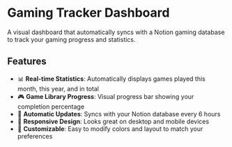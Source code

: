 # Gaming Tracker Dashboard

A visual dashboard that automatically syncs with a Notion gaming database to track your gaming progress and statistics.

## Features

- 📊 **Real-time Statistics**: Automatically displays games played this month, this year, and in total
- 🎮 **Game Library Progress**: Visual progress bar showing your completion percentage
- 🔄 **Automatic Updates**: Syncs with your Notion database every 6 hours
- 📱 **Responsive Design**: Looks great on desktop and mobile devices
- 🎨 **Customizable**: Easy to modify colors and layout to match your preferences

